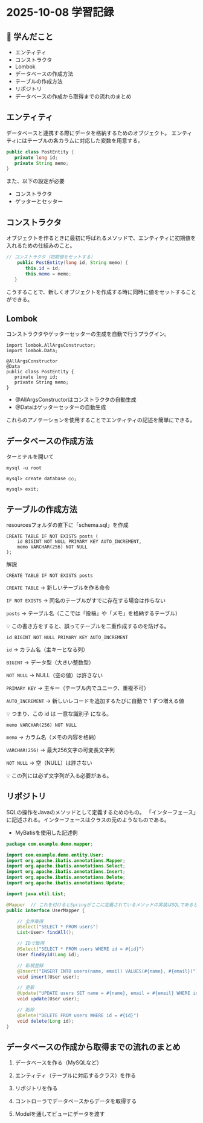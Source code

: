 # 2025-10-08 学習記録

## 📘 学んだこと
- エンティティ
- コンストラクタ
- Lombok
- データベースの作成方法
- テーブルの作成方法
- リポジトリ
- データベースの作成から取得までの流れのまとめ

## エンティティ
データベースと連携する際にデータを格納するためのオブジェクト。
エンティティにはテーブルの各カラムに対応した変数を用意する。

```java
public class PostEntity {
   private long id;
   private String memo;
}
```

また、以下の設定が必要
- コンストラクタ
- ゲッターとセッター

## コンストラクタ
オブジェクトを作るときに最初に呼ばれるメソッドで、エンティティに初期値を入れるための仕組みのこと。

```java
// コンストラクタ（初期値をセットする）
    public PostEntity(long id, String memo) {
       this.id = id;
       this.memo = memo;
   }
```

こうすることで、新しくオブジェクトを作成する時に同時に値をセットすることができる。

## Lombok
コンストラクタやゲッターセッターの生成を自動で行うプラグイン。

```
import lombok.AllArgsConstructor;
import lombok.Data;

@AllArgsConstructor
@Data
public class PostEntity {
   private long id;
   private String memo;
}
```

- @AllArgsConstructorはコンストラクタの自動生成
- @Dataはゲッターセッターの自動生成

これらのアノテーションを使用することでエンティティの記述を簡単にできる。

## データベースの作成方法
ターミナルを開いて
```
mysql -u root
```
```
mysql> create database ○○;
```
```
mysql> exit;
```

## テーブルの作成方法
resourcesフォルダの直下に「schema.sql」を作成

```
CREATE TABLE IF NOT EXISTS posts (
    id BIGINT NOT NULL PRIMARY KEY AUTO_INCREMENT,
    memo VARCHAR(256) NOT NULL
);
```

解説

```CREATE TABLE IF NOT EXISTS posts```

```CREATE TABLE``` → 新しいテーブルを作る命令

```IF NOT EXISTS``` → 同名のテーブルがすでに存在する場合は作らない

```posts``` → テーブル名（ここでは「投稿」や「メモ」を格納するテーブル）

💡 この書き方をすると、誤ってテーブルを二重作成するのを防げる。

```id BIGINT NOT NULL PRIMARY KEY AUTO_INCREMENT```

```id``` → カラム名（主キーとなる列）

```BIGINT``` → データ型（大きい整数型）

```NOT NULL``` → NULL（空の値）は許さない

```PRIMARY KEY``` → 主キー（テーブル内でユニーク、重複不可）

```AUTO_INCREMENT``` → 新しいレコードを追加するたびに自動で 1 ずつ増える値

💡 つまり、この id は 一意な識別子 になる。

```memo VARCHAR(256) NOT NULL```

```memo``` → カラム名（メモの内容を格納）

```VARCHAR(256)``` → 最大256文字の可変長文字列

```NOT NULL``` → 空（NULL）は許さない

💡 この列には必ず文字列が入る必要がある。

## リポジトリ
SQLの操作をJavaのメソッドとして定義するためのもの。
「インターフェース」に記述される。インターフェースはクラスの元のようなものである。
- MyBatisを使用した記述例
```java
package com.example.demo.mapper;

import com.example.demo.entity.User;
import org.apache.ibatis.annotations.Mapper;
import org.apache.ibatis.annotations.Select;
import org.apache.ibatis.annotations.Insert;
import org.apache.ibatis.annotations.Delete;
import org.apache.ibatis.annotations.Update;

import java.util.List;

@Mapper  // これを付けるとSpringがここに定義されているメソッドの実装はSQLであると認識する。
public interface UserMapper {

    // 全件取得
    @Select("SELECT * FROM users")
    List<User> findAll();

    // IDで取得
    @Select("SELECT * FROM users WHERE id = #{id}")
    User findById(Long id);

    // 新規登録
    @Insert("INSERT INTO users(name, email) VALUES(#{name}, #{email})")
    void insert(User user);

    // 更新
    @Update("UPDATE users SET name = #{name}, email = #{email} WHERE id = #{id}")
    void update(User user);

    // 削除
    @Delete("DELETE FROM users WHERE id = #{id}")
    void delete(Long id);
}
```

## データベースの作成から取得までの流れのまとめ

1. データベースを作る（MySQLなど）
   
2. エンティティ（テーブルに対応するクラス）を作る
   
3. リポジトリを作る
   
4. コントローラでデータベースからデータを取得する
   
5. Modelを通してビューにデータを渡す